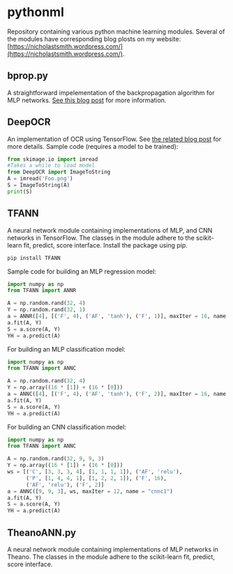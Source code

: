# pythonml

Repository containing various python machine learning modules. Several of the modules have corresponding blog plosts on my website: [https://nicholastsmith.wordpress.com/](https://nicholastsmith.wordpress.com/).

## bprop.py

A straightforward impelementation of the backpropagation algorithm for MLP networks. [See this blog post](https://nicholastsmith.wordpress.com/2016/03/27/multi-layer-perceptrons-and-backpropagation-a-derivation-and-implementation-in-python/) for more information.

## DeepOCR

An implementation of OCR using TensorFlow. See [the related blog post](https://nicholastsmith.wordpress.com/2017/10/14/deep-learning-ocr-using-tensorflow-and-python/) for more details. Sample code (requires a model to be trained):

```python
from skimage.io import imread
#Takes a while to load model
from DeepOCR import ImageToString
A = imread('Foo.png')
S = ImageToString(A)
print(S)
```

## TFANN

A neural network module containing implementations of MLP, and CNN networks in TensorFlow. The classes in the module adhere to the scikit-learn fit, predict, score interface. Install the package using pip.

```python
pip install TFANN
```

Sample code for building an MLP regression model:

```python
import numpy as np
from TFANN import ANNR

A = np.random.rand(32, 4)
Y = np.random.rand(32, 1)
a = ANNR([4], [('F', 4), ('AF', 'tanh'), ('F', 1)], maxIter = 16, name = 'mlpr1')
a.fit(A, Y)
S = a.score(A, Y)
YH = a.predict(A)
```

For building an MLP classification model:

```python
import numpy as np
from TFANN import ANNC

A = np.random.rand(32, 4)
Y = np.array((16 * [1]) + (16 * [0]))
a = ANNC([4], [('F', 4), ('AF', 'tanh'), ('F', 2)], maxIter = 16, name = 'mlpc2')
a.fit(A, Y)
S = a.score(A, Y)
YH = a.predict(A)
```

For building an CNN classification model:

```python
import numpy as np
from TFANN import ANNC

A = np.random.rand(32, 9, 9, 3)
Y = np.array((16 * [1]) + (16 * [0]))
ws = [('C', [3, 3, 3, 4], [1, 1, 1, 1]), ('AF', 'relu'), 
      ('P', [1, 4, 4, 1], [1, 2, 2, 1]), ('F', 16), 
      ('AF', 'relu'), ('F', 2)]
a = ANNC([9, 9, 3], ws, maxIter = 12, name = "cnnc1")
a.fit(A, Y)
S = a.score(A, Y)
YH = a.predict(A)
```

## TheanoANN.py

A neural network module containing implementations of MLP networks in Theano. The classes in the module adhere to the scikit-learn fit, predict, score interface.
